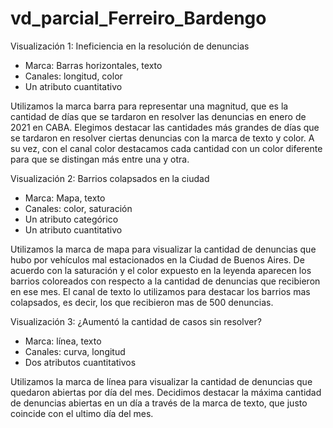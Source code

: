 # vd_parcial_Ferreiro_Bardengo
Visualización 1: Ineficiencia en la resolución de denuncias 
-	Marca: Barras horizontales, texto 
-	Canales: longitud, color
-	Un atributo cuantitativo  

Utilizamos la marca barra para representar una magnitud, que es la cantidad de días que se tardaron en resolver las denuncias en enero de 2021 en CABA. 
Elegimos destacar las cantidades más grandes de días que se tardaron en resolver ciertas denuncias con la marca de texto y color. A su vez, con el canal color destacamos cada cantidad con un color diferente para que se distingan más entre una y otra. 

Visualización 2:  Barrios colapsados en la ciudad 
-	Marca: Mapa, texto 
-	Canales: color, saturación 
-	Un atributo categórico 
-	Un atributo cuantitativo 

Utilizamos la marca de mapa para visualizar la cantidad de denuncias que hubo por vehículos mal estacionados en la Ciudad de Buenos Aires. 
De acuerdo con la saturación y el color expuesto en la leyenda aparecen los barrios coloreados con respecto a la cantidad de denuncias que recibieron en ese mes. El canal de texto lo utilizamos para destacar los barrios mas colapsados, es decir, los que recibieron mas de 500 denuncias. 

Visualización 3: ¿Aumentó la cantidad de casos sin resolver? 
-	Marca: línea, texto 
-	Canales: curva, longitud
-	Dos atributos cuantitativos

Utilizamos la marca de línea para visualizar la cantidad de denuncias que quedaron abiertas por día del mes. 
Decidimos destacar la máxima cantidad de denuncias abiertas en un día a través de la marca de texto, que justo coincide con el ultimo día del mes. 
